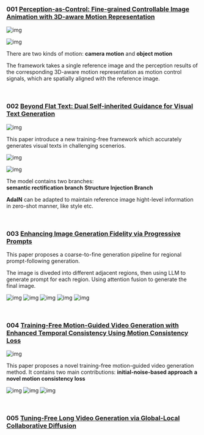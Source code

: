 ### 001 [Perception-as-Control: Fine-grained Controllable Image Animation with 3D-aware Motion Representation](https://arxiv.org/abs/2501.05020)

![img](res/001/001.png)

![img](res/001/002.png)

There are two kinds of motion: **camera motion** and **object motion**  

The framework takes a single reference image and the perception results of the corresponding 3D-aware motion representation as motion control signals, which are spatially aligned with the reference image.  

</br>



### 002 [Beyond Flat Text: Dual Self-inherited Guidance for Visual Text Generation](https://arxiv.org/abs/2501.05892)

![img](res/002/001.png)

This paper introduce a new training-free framework which accurately generates visual texts in challenging scenerios.  

![img](res/002/002.png)

![img](res/002/003.png)

The model contains two branches:  
**semantic rectification branch**
**Structure Injection Branch**

**AdaIN** can be adapted to maintain reference image hight-level information in zero-shot manner, like style etc.

</br>



### 003 [Enhancing Image Generation Fidelity via Progressive Prompts](https://arxiv.org/abs/2501.07070)

This paper proposes a coarse-to-fine generation pipeline for regional prompt-following generation.

The image is diveded into different adjacent regions, then using LLM to generate prompt for each region. Using attention fusion to generate the final image. 

![img](res/003/001.png)
![img](res/003/002.png)
![img](res/003/003.png)
![img](res/003/004.png)
![img](res/003/005.png)

</br>



### 004 [Training-Free Motion-Guided Video Generation with Enhanced Temporal Consistency Using Motion Consistency Loss](https://arxiv.org/abs/2501.07563)

![img](res/004/001.png)

This paper proposes a novel training-free motion-guided video generation method. It contains two main contributions: 
**initial-noise-based approach**
**a novel motion consistency loss**

![img](res/004/002.png)
![img](res/004/003.png)
![img](res/004/004.png)

</br>


### 005 [Tuning-Free Long Video Generation via Global-Local Collaborative Diffusion](https://arxiv.org/abs/2501.05484)





